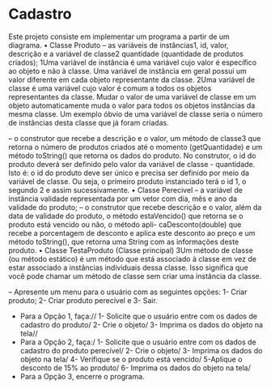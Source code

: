 # Cadastro

Este projeto consiste em implementar um programa a partir de um diagrama.
• Classe Produto
– as variáveis de instâncias1, id, valor, descrição e a variável de classe2 quantidade
(quantidade de produtos criados);
1Uma variável de instância é uma variável cujo valor é específico ao objeto e não à classe. Uma variável de
instância em geral possui um valor diferente em cada objeto representante da classe.
2Uma variável de classe é uma variável cujo valor é comum a todos os objetos representantes da classe. Mudar
o valor de uma variável de classe em um objeto automaticamente muda o valor para todos os objetos instâncias da
mesma classe. Um exemplo óbvio de uma variável de classe seria o número de instâncias desta classe que já foram
criadas.

– o construtor que recebe a descrição e o valor, um método de classe3 que retorna o
número de produtos criados até o momento (getQuantidade) e um método toString()
que retorna os dados do produto. No construtor, o id do produto deverá ser definido
pelo valor da variável de classe - quantidade. Isto é: o id do produto deve ser único
e precisa ser definido por meio da variável de classe. Ou seja, o primeiro produto
instanciado terá o id 1, o segundo 2 e assim sucessivamente.
• Classe Perecivel
– a variável de instância validade representada por um vetor com dia, mês e ano da
validade do produto;
– o construtor que recebe descrição e o valor, além da data de validade do produto, o
método estaVencido() que retorna se o produto está vencido ou não, o método apli-
caDesconto(double) que recebe a porcentagem de desconto e aplica este desconto
ao preço e um método toString(), que retorna uma String com as informações deste
produto.
• Classe TestaProduto (Classe principal)
3Um método de classe (ou método estático) é um método que está associado à classe em vez de estar associado
a instâncias individuais dessa classe. Isso significa que você pode chamar um método de classe sem criar uma
instância da classe.

– Apresente um menu para o usuário com as seguintes opções: 1- Criar produto; 2-
Criar produto perecível e 3- Sair.
* Para a Opção 1, faça://
1- Solicite que o usuário entre com os dados de cadastro do produto/
2- Crie o objeto/
3- Imprima os dados do objeto na tela//
* Para a Opção 2, faça:/
1- Solicite que o usuário entre com os dados de cadastro do produto perecível/
2- Crie o objeto/
3- Imprima os dados do objeto na tela/
4- Verifique se o produto está vencido/
5-Aplique o desconto de 15% ao produto/ 
6- Imprima os dados do objeto na tela/
* Para a Opção 3, encerre o programa.

